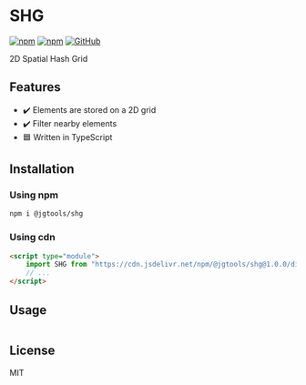 # SHG

[![npm](https://img.shields.io/npm/v/@jgtools/shg)](https://www.npmjs.com/package/@jgtools/shg)
[![npm](https://img.shields.io/npm/dm/@jgtools/shg)](https://www.npmjs.com/package/@jgtools/shg)
[![GitHub](https://img.shields.io/github/license/jgtools/shg)](https://github.com/git/git-scm.com/blob/main/MIT-LICENSE.txt)

2D Spatial Hash Grid

## Features

- :heavy_check_mark: Elements are stored on a 2D grid
- :heavy_check_mark: Filter nearby elements
- :blue_square: Written in TypeScript

## Installation

### Using npm

```bash
npm i @jgtools/shg
```

### Using cdn

```html
<script type="module">
    import SHG from "https://cdn.jsdelivr.net/npm/@jgtools/shg@1.0.0/dist/index.min.js";
    // ...
</script>
```

## Usage

```javascript
```

## License

MIT
